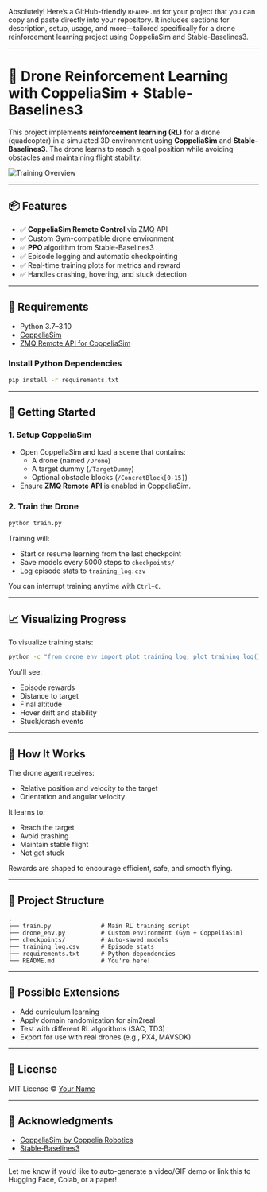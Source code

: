 Absolutely! Here’s a GitHub-friendly `README.md` for your project that you can copy and paste directly into your repository. It includes sections for description, setup, usage, and more—tailored specifically for a drone reinforcement learning project using CoppeliaSim and Stable-Baselines3.

---

# 🚁 Drone Reinforcement Learning with CoppeliaSim + Stable-Baselines3

This project implements **reinforcement learning (RL)** for a drone (quadcopter) in a simulated 3D environment using **CoppeliaSim** and **Stable-Baselines3**. The drone learns to reach a goal position while avoiding obstacles and maintaining flight stability.

![Training Overview](https://your-image-or-demo-link.com) <!-- Optional: Add a gif or image demo -->

---

## 📦 Features

- ✅ **CoppeliaSim Remote Control** via ZMQ API
- ✅ Custom Gym-compatible drone environment
- ✅ **PPO** algorithm from Stable-Baselines3
- ✅ Episode logging and automatic checkpointing
- ✅ Real-time training plots for metrics and reward
- ✅ Handles crashing, hovering, and stuck detection

---

## 🔧 Requirements

- Python 3.7–3.10  
- [CoppeliaSim](https://www.coppeliarobotics.com/)  
- [ZMQ Remote API for CoppeliaSim](https://github.com/CoppeliaRobotics/zmqRemoteApi)

### Install Python Dependencies

```bash
pip install -r requirements.txt
```

---

## 🏁 Getting Started

### 1. Setup CoppeliaSim

- Open CoppeliaSim and load a scene that contains:
  - A drone (named `/Drone`)
  - A target dummy (`/TargetDummy`)
  - Optional obstacle blocks (`/ConcretBlock[0-15]`)
- Ensure **ZMQ Remote API** is enabled in CoppeliaSim.

### 2. Train the Drone

```bash
python train.py
```

Training will:
- Start or resume learning from the last checkpoint
- Save models every 5000 steps to `checkpoints/`
- Log episode stats to `training_log.csv`

You can interrupt training anytime with `Ctrl+C`.

---

## 📈 Visualizing Progress

To visualize training stats:

```bash
python -c "from drone_env import plot_training_log; plot_training_log()"
```

You'll see:
- Episode rewards
- Distance to target
- Final altitude
- Hover drift and stability
- Stuck/crash events

---

## 🧠 How It Works

The drone agent receives:
- Relative position and velocity to the target
- Orientation and angular velocity

It learns to:
- Reach the target
- Avoid crashing
- Maintain stable flight
- Not get stuck

Rewards are shaped to encourage efficient, safe, and smooth flying.

---

## 📁 Project Structure

```
.
├── train.py              # Main RL training script
├── drone_env.py          # Custom environment (Gym + CoppeliaSim)
├── checkpoints/          # Auto-saved models
├── training_log.csv      # Episode stats
├── requirements.txt      # Python dependencies
└── README.md             # You're here!
```

---

## 🔮 Possible Extensions

- Add curriculum learning
- Apply domain randomization for sim2real
- Test with different RL algorithms (SAC, TD3)
- Export for use with real drones (e.g., PX4, MAVSDK)

---

## 📜 License

MIT License © [Your Name](https://github.com/yourusername)

---

## 🙌 Acknowledgments

- [CoppeliaSim by Coppelia Robotics](https://www.coppeliarobotics.com/)
- [Stable-Baselines3](https://github.com/DLR-RM/stable-baselines3)

---

Let me know if you’d like to auto-generate a video/GIF demo or link this to Hugging Face, Colab, or a paper!
